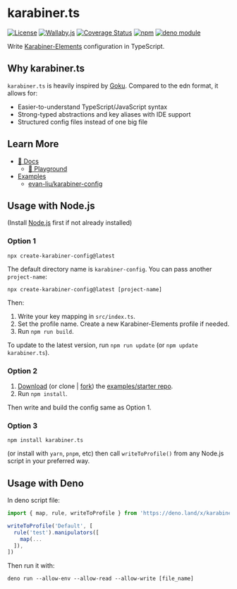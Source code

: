# karabiner.ts

[![License](https://img.shields.io/npm/l/karabiner.ts.svg)](LICENSE)
[![Wallaby.js](https://img.shields.io/badge/wallaby.js-pofqwered-blue.svg?style=flat&logo=github)](https://wallabyjs.com/oss/)
[![Coverage Status](https://coveralls.io/repos/github/evan-liu/karabiner.ts/badge.svg)](https://coveralls.io/github/evan-liu/karabiner.ts)
[![npm](https://img.shields.io/npm/v/karabiner.ts.svg)](https://www.npmjs.com/package/karabiner.ts)
[![deno module](https://shield.deno.dev/x/karabinerts)](https://deno.land/x/karabinerts)

Write [Karabiner-Elements](https://github.com/pqrs-org/Karabiner-Elements) configuration in TypeScript.

## Why karabiner.ts

`karabiner.ts` is heavily inspired by [Goku](https://github.com/yqrashawn/GokuRakuJoudo). Compared to the edn format, it allows for:

- Easier-to-understand TypeScript/JavaScript syntax
- Strong-typed abstractions and key aliases with IDE support
- Structured config files instead of one big file

## Learn More

- [📝 Docs](https://evan-liu.github.io/karabiner.ts/)
  - [🛝 Playground](https://evan-liu.github.io/karabiner.ts/playground)
- [Examples](https://github.com/evan-liu/karabiner.ts.examples/blob/main/src/index.ts) 
  - [evan-liu/karabiner-config](https://github.com/evan-liu/karabiner-config/blob/main/src/index.ts)

## Usage with Node.js

(Install [Node.js](https://nodejs.org/en) first if not already installed)

### Option 1

    npx create-karabiner-config@latest

The default directory name is `karabiner-config`. You can pass another `project-name`:

    npx create-karabiner-config@latest [project-name]

Then:

1. Write your key mapping in `src/index.ts`.
2. Set the profile name. Create a new Karabiner-Elements profile if needed.
3. Run `npm run build`.

To update to the latest version, run `npm run update` (or `npm update karabiner.ts`). 

### Option 2

1. [Download](https://github.com/evan-liu/karabiner.ts.examples/archive/refs/heads/main.zip) (or clone | [fork](https://github.com/evan-liu/karabiner.ts.examples/fork)) the [examples/starter repo](https://github.com/evan-liu/karabiner.ts.examples).
2. Run `npm install`.

Then write and build the config same as Option 1.

### Option 3

    npm install karabiner.ts

(or install with `yarn`, `pnpm`, etc) then call `writeToProfile()` from any Node.js script in your preferred way.

## Usage with Deno

In deno script file:

```typescript
import { map, rule, writeToProfile } from 'https://deno.land/x/karabinerts@1.19.0/deno.ts'

writeToProfile('Default', [
  rule('test').manipulators([
    map(...
  ]),
])
```

Then run it with:

    deno run --allow-env --allow-read --allow-write [file_name]
